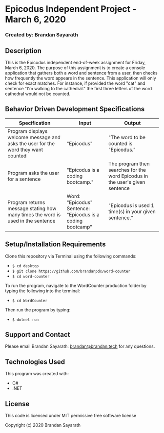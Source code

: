 # Epicodus Independent Project - March 6, 2020

### Created by: Brandan Sayarath

## Description

This is the Epicodus independent end-of-week assignment for Friday, March 6, 2020.  The purpose of this assignment is to create a console application that gathers both a word and sentence from a user, then checks how frequently the word appears in the sentence.  This application will only check for exact matches.  For instance, if provided the word "cat" and sentence "I'm walking to the cathedral." the first three letters of the word cathedral would not be counted.

## Behavior Driven Development Specifications

| Specification             | Input 	|     Output      |
|-------------------------	|-------	|----------------	|
| Program displays welcome message and asks the user for the word they want counted | "Epicodus" | "The word to be counted is "Epicodus." |
|Program asks the user for a sentence | "Epicodus is a coding bootcamp." | The program then searches for the word Epicodus in the user's given sentence | 
|Program returns message stating how many times the word is used in the sentence | Word: "Epicodus" <br> Sentence: "Epicodus is a coding bootcamp" | "Epicodus is used 1 time(s) in your given sentence." |


## Setup/Installation Requirements

Clone this repository via Terminal using the following commands:
* ```$ cd desktop```
* ```$ git clone https://github.com/brandanpdx/word-counter```
* ```$ cd word-counter```

To run the program, navigate to the WordCounter production folder by typing the following into the terminal: 

* ```$ cd WordCounter```

Then run the program by typing:
* ```$ dotnet run```


## Support and Contact

Please email Brandan Sayarath: brandan@brandan.tech for any questions.

## Technologies Used

This program was created with:

* C#
* .NET

## License

This code is licensed under MIT permissive free software license

Copyright (c) 2020 Brandan Sayarath

